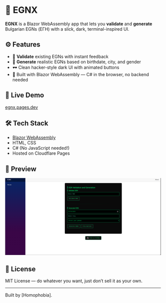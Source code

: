 # 🧠 EGNX

**EGNX** is a Blazor WebAssembly app that lets you **validate** and **generate** Bulgarian EGNs (ЕГН) with a slick, dark, terminal-inspired UI.

## ⚙️ Features

- 🔐 **Validate** existing EGNs with instant feedback
- 🧬 **Generate** realistic EGNs based on birthdate, city, and gender
- 🕶️ Clean hacker-style dark UI with animated buttons
- 🧠 Built with Blazor WebAssembly — C# in the browser, no backend needed

## 🚀 Live Demo

[egnx.pages.dev](https://egnx.pages.dev)

## 🛠️ Tech Stack

- [Blazor WebAssembly](https://dotnet.microsoft.com/apps/aspnet/web-apps/blazor)
- HTML, CSS
- C# (No JavaScript needed!)
- Hosted on Cloudflare Pages

## 📸 Preview

![screenshot](./screenshot.png)

## 🧾 License

MIT License — do whatever you want, just don’t sell it as your own.

---

Built by [Homophobia].
